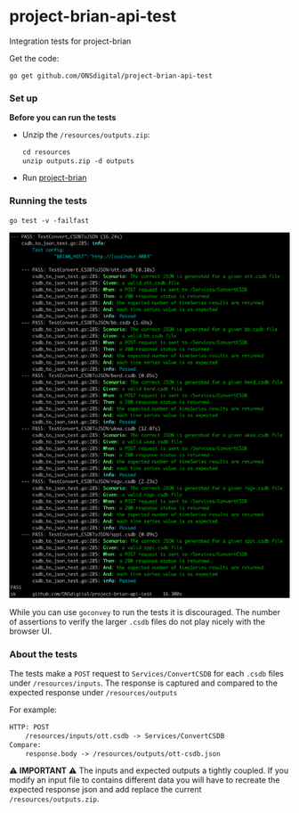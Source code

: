# project-brian-api-test
Integration tests for project-brian

Get the code:

```
go get github.com/ONSdigital/project-brian-api-test
```

### Set up

**Before you can run the tests**

- Unzip the `/resources/outputs.zip`:

    ```
    cd resources
    unzip outputs.zip -d outputs
    ```
- Run [project-brian](https://github.com/ONSdigital/project-brian)

### Running the tests

```
go test -v -failfast
```
![Alt text](/resources/susccess.png?raw=true)


While you can use `goconvey` to run the tests it is discouraged. The number of assertions to verify the larger `.csdb` 
files do not play nicely with the browser UI.  

### About the tests

The tests make a `POST` request to `Services/ConvertCSDB` for each `.csdb` files under `/resources/inputs`. The 
response is captured and compared to the expected response under `/resources/outputs`

For example:

```
HTTP: POST 
    /resources/inputs/ott.csdb -> Services/ConvertCSDB
Compare:
    response.body -> /resources/outputs/ott-csdb.json
```

:warning: **IMPORTANT** :warning:
The inputs and expected outputs a tightly coupled. If you modify an input file to 
contains different data you will have to recreate the expected response json and add replace the current `/resources/outputs.zip`. 
